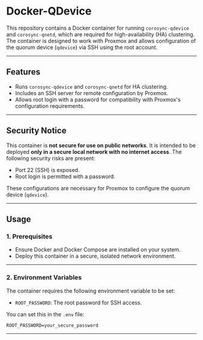 # Docker-QDevice

This repository contains a Docker container for running `corosync-qdevice` and `corosync-qnetd`, which are required for high-availability (HA) clustering. The container is designed to work with Proxmox and allows configuration of the quorum device (`qdevice`) via SSH using the root account.

---

## **Features**

- Runs `corosync-qdevice` and `corosync-qnetd` for HA clustering.
- Includes an SSH server for remote configuration by Proxmox.
- Allows root login with a password for compatibility with Proxmox's configuration requirements.

---

## **Security Notice**

This container is **not secure for use on public networks**. It is intended to be deployed **only in a secure local network with no internet access**. The following security risks are present:

- Port 22 (SSH) is exposed.
- Root login is permitted with a password.

These configurations are necessary for Proxmox to configure the quorum device (`qdevice`).

---

## **Usage**

### **1. Prerequisites**

- Ensure Docker and Docker Compose are installed on your system.
- Deploy this container in a secure, isolated network environment.

---

### **2. Environment Variables**

The container requires the following environment variable to be set:

- `ROOT_PASSWORD`: The root password for SSH access.

You can set this in the `.env` file:

```dotenv
ROOT_PASSWORD=your_secure_password
```

---
